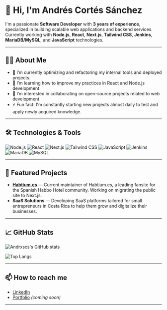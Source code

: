 # 👋 Hi, I'm Andrés Cortés Sánchez

I'm a passionate **Software Developer** with **3 years of experience**, specialized in building scalable web applications and backend services.  
Currently working with **Node.js**, **React**, **Next.js**, **Tailwind CSS**, **Jenkins**, **MariaDB/MySQL**, and **JavaScript** technologies.

---

## 👨‍💻 About Me

- 🔭 I’m currently optimizing and refactoring my internal tools and deployed projects.
- 🌱 I’m learning how to improve my practices in React and Node.js development.
- 👯 I’m interested in collaborating on open-source projects related to web development.
- ⚡ Fun fact: I'm constantly starting new projects almost daily to test and apply newly acquired knowledge.

---

## 🛠️ Technologies & Tools

![Node.js](https://img.shields.io/badge/Node.js-339933?style=for-the-badge&logo=node.js&logoColor=white)
![React](https://img.shields.io/badge/React-61DAFB?style=for-the-badge&logo=react&logoColor=black)
![Next.js](https://img.shields.io/badge/Next.js-000000?style=for-the-badge&logo=next.js&logoColor=white)
![Tailwind CSS](https://img.shields.io/badge/Tailwind_CSS-06B6D4?style=for-the-badge&logo=tailwind-css&logoColor=white)
![JavaScript](https://img.shields.io/badge/JavaScript-F7DF1E?style=for-the-badge&logo=javascript&logoColor=black)
![Jenkins](https://img.shields.io/badge/Jenkins-D24939?style=for-the-badge&logo=jenkins&logoColor=white)
![MariaDB](https://img.shields.io/badge/MariaDB-003545?style=for-the-badge&logo=mariadb&logoColor=white)
![MySQL](https://img.shields.io/badge/MySQL-4479A1?style=for-the-badge&logo=mysql&logoColor=white)

---

## 🚀 Featured Projects

- [**Habtium.es**](https://habtium.es) — Current maintainer of Habtium.es, a leading fansite for the Spanish Habbo Hotel community. Working on migrating the public site to Next.js.
- **SaaS Solutions** — Developing SaaS platforms tailored for small entrepreneurs in Costa Rica to help them grow and digitalize their businesses.

---

## 📈 GitHub Stats

![Andrxscs's GitHub stats](https://github-readme-stats.vercel.app/api?username=andrxscs&show_icons=true&theme=radical)

![Top Langs](https://github-readme-stats.vercel.app/api/top-langs/?username=andrxscs&layout=compact&theme=radical)

---

## 📫 How to reach me

- [LinkedIn](https://www.linkedin.com/in/andrxs/)
- [Portfolio](https://andrxs.dev) *(coming soon)*

---
